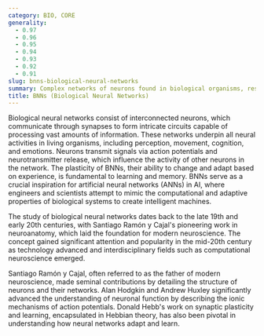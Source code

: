 ```yaml
---
category: BIO, CORE
generality:
  - 0.97
  - 0.96
  - 0.95
  - 0.94
  - 0.93
  - 0.92
  - 0.91
slug: bnns-biological-neural-networks
summary: Complex networks of neurons found in biological organisms, responsible for processing and transmitting information through electrical and chemical signals.
title: BNNs (Biological Neural Networks)
---
```


Biological neural networks consist of interconnected neurons, which communicate through synapses to form intricate circuits capable of processing vast amounts of information. These networks underpin all neural activities in living organisms, including perception, movement, cognition, and emotions. Neurons transmit signals via action potentials and neurotransmitter release, which influence the activity of other neurons in the network. The plasticity of BNNs, their ability to change and adapt based on experience, is fundamental to learning and memory. BNNs serve as a crucial inspiration for artificial neural networks (ANNs) in AI, where engineers and scientists attempt to mimic the computational and adaptive properties of biological systems to create intelligent machines.

The study of biological neural networks dates back to the late 19th and early 20th centuries, with Santiago Ramón y Cajal's pioneering work in neuroanatomy, which laid the foundation for modern neuroscience. The concept gained significant attention and popularity in the mid-20th century as technology advanced and interdisciplinary fields such as computational neuroscience emerged.

Santiago Ramón y Cajal, often referred to as the father of modern neuroscience, made seminal contributions by detailing the structure of neurons and their networks. Alan Hodgkin and Andrew Huxley significantly advanced the understanding of neuronal function by describing the ionic mechanisms of action potentials. Donald Hebb's work on synaptic plasticity and learning, encapsulated in Hebbian theory, has also been pivotal in understanding how neural networks adapt and learn.
